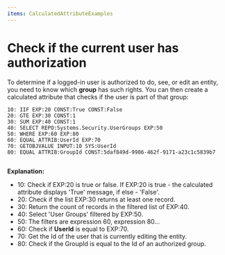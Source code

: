 ```yaml
---
items: CalculatedAttributeExamples
---
```


# Check if the current user has authorization

To determine if a logged-in user is authorized to do, see, or edit an entity, you need to know which **group** has such rights. You can then create a calculated attribute that checks if the user is part of that group:

```
10: IIF EXP:20 CONST:True CONST:False         
20: GTE EXP:30 CONST:1                                        
30: SUM EXP:40 CONST:1                                       
40: SELECT REPO:Systems.Security.UserGroups EXP:50                             
50: WHERE EXP:60 EXP:80                                                                       
60: EQUAL ATTRIB:UserId EXP:70                                     
70: GETOBJVALUE INPUT:10 SYS:UserId                                           
80: EQUAL ATTRIB:GroupId CONST:5daf849d-9986-462f-9171-a23c1c5839b7                
     
```

**Explanation:**

- 10: Check if EXP:20 is true or false. If EXP:20 is true - the calculated attribute displays 'True' message, if else - 'False'.
- 20: Check if the list EXP:30 returns at least one record.
- 30: Return the count of records in the filtered list of EXP:40.
- 40: Select 'User Groups' filtered by EXP:50.
- 50: The filters are expression 60, expression 80...
- 60: Check if **UserId** is equal to EXP:70.
- 70: Get the Id of the user that is currently editing the entity.
- 80: Check if the GroupId is equal to the Id of an authorized group.
